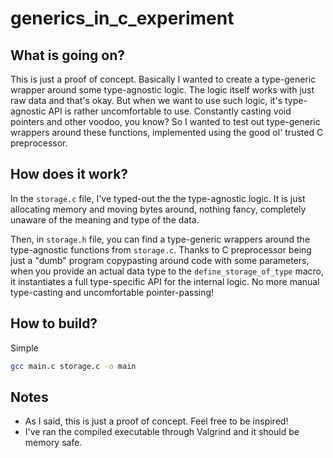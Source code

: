 # generics_in_c_experiment

## What is going on?

This is just a proof of concept. Basically I wanted to create a type-generic wrapper around some type-agnostic logic. The logic itself works with just raw data and that's okay. But when we want to use such logic, it's type-agnostic API is rather uncomfortable to use. Constantly casting void pointers and other voodoo, you know? So I wanted to test out type-generic wrappers around these functions, implemented using the good ol' trusted C preprocessor.

## How does it work?

In the `storage.c` file, I've typed-out the the type-agnostic logic. It is just allocating memory and moving bytes around, nothing fancy, completely unaware of the meaning and type of the data.

Then, in `storage.h` file, you can find a type-generic wrappers around the type-agnostic functions from `storage.c`. Thanks to C preprocessor being just a "dumb" program copypasting around code with some parameters, when you provide an actual data type to the `define_storage_of_type` macro, it instantiates a full type-specific API for the internal logic. No more manual type-casting and uncomfortable pointer-passing!

## How to build?

Simple

```bash
gcc main.c storage.c -o main
```

## Notes

* As I said, this is just a proof of concept. Feel free to be inspired!
* I've ran the compiled executable through Valgrind and it should be memory safe.

